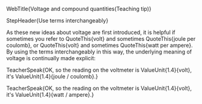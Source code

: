 WebTitle{Voltage and compound quantities(Teaching tip)}

StepHeader{Use terms interchangeably}

As these new ideas about voltage are first introduced, it is helpful if sometimes you refer to QuoteThis{volt} and sometimes QuoteThis{joule per coulomb}, or QuoteThis{volt} and sometimes QuoteThis{watt per ampere}. By using the terms interchangeably in this way, the underlying meaning of voltage is continually made explicit:

TeacherSpeak{OK, so the reading on the voltmeter is ValueUnit{1.4}{volt}, it's ValueUnit{1.4}{joule / coulomb}.}

TeacherSpeak{OK, so the reading on the voltmeter is ValueUnit{1.4}{volt}, it's ValueUnit{1.4}{watt / ampere}.}


